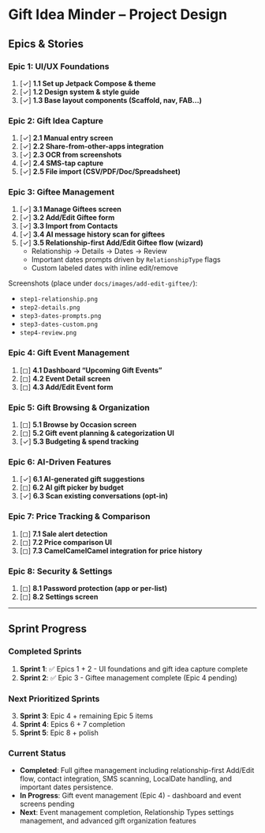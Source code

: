 # Gift Idea Minder – Project Design

## Epics & Stories

### Epic 1: UI/UX Foundations
1. [✓] **1.1 Set up Jetpack Compose & theme**
2. [✓] **1.2 Design system & style guide**
3. [✓] **1.3 Base layout components (Scaffold, nav, FAB…)**

### Epic 2: Gift Idea Capture
1. [✓] **2.1 Manual entry screen**
2. [✓] **2.2 Share-from-other-apps integration**
3. [✓] **2.3 OCR from screenshots**
4. [✓] **2.4 SMS-tap capture**
5. [✓] **2.5 File import (CSV/PDF/Doc/Spreadsheet)**

### Epic 3: Giftee Management
1. [✓] **3.1 Manage Giftees screen**
2. [✓] **3.2 Add/Edit Giftee form**
3. [✓] **3.3 Import from Contacts**
4. [✓] **3.4 AI message history scan for giftees**
5. [✓] **3.5 Relationship-first Add/Edit Giftee flow (wizard)**
   - Relationship → Details → Dates → Review
   - Important dates prompts driven by `RelationshipType` flags
   - Custom labeled dates with inline edit/remove

Screenshots (place under `docs/images/add-edit-giftee/`):
- `step1-relationship.png`
- `step2-details.png`
- `step3-dates-prompts.png`
- `step3-dates-custom.png`
- `step4-review.png`

### Epic 4: Gift Event Management
1. [◻] **4.1 Dashboard “Upcoming Gift Events”**
2. [◻] **4.2 Event Detail screen**
3. [◻] **4.3 Add/Edit Event form**

### Epic 5: Gift Browsing & Organization
1. [◻] **5.1 Browse by Occasion screen**
2. [◻] **5.2 Gift event planning & categorization UI**
3. [✓] **5.3 Budgeting & spend tracking**

### Epic 6: AI-Driven Features
1. [✓] **6.1 AI-generated gift suggestions**
2. [◻] **6.2 AI gift picker by budget**
3. [✓] **6.3 Scan existing conversations (opt-in)**

### Epic 7: Price Tracking & Comparison
1. [◻] **7.1 Sale alert detection**
2. [◻] **7.2 Price comparison UI**
3. [◻] **7.3 CamelCamelCamel integration for price history**

### Epic 8: Security & Settings
1. [◻] **8.1 Password protection (app or per-list)**
2. [◻] **8.2 Settings screen**

---

## Sprint Progress

### Completed Sprints
1. **Sprint 1**: ✅ Epics 1 + 2 - UI foundations and gift idea capture complete
2. **Sprint 2**: ✅ Epic 3 - Giftee management complete (Epic 4 pending)

### Next Prioritized Sprints
3. **Sprint 3**: Epic 4 + remaining Epic 5 items
4. **Sprint 4**: Epics 6 + 7 completion
5. **Sprint 5**: Epic 8 + polish

### Current Status
- **Completed**: Full giftee management including relationship-first Add/Edit flow, contact integration, SMS scanning, LocalDate handling, and important dates persistence.
- **In Progress**: Gift event management (Epic 4) - dashboard and event screens pending
- **Next**: Event management completion, Relationship Types settings management, and advanced gift organization features
